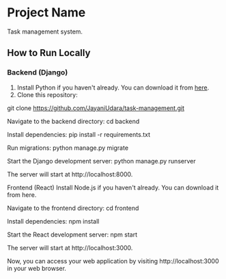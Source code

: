 # Project Name

Task management system.

## How to Run Locally

### Backend (Django)

1. Install Python if you haven't already. You can download it from [here](https://www.python.org/downloads/).
2. Clone this repository:

git clone https://github.com/JayaniUdara/task-management.git

Navigate to the backend directory:
cd backend

Install dependencies:
pip install -r requirements.txt

Run migrations:
python manage.py migrate

Start the Django development server:
python manage.py runserver

The server will start at http://localhost:8000.


Frontend (React)
Install Node.js if you haven't already. You can download it from here.

Navigate to the frontend directory:
cd frontend

Install dependencies:
npm install

Start the React development server:
npm start

The server will start at http://localhost:3000.

Now, you can access your web application by visiting http://localhost:3000 in your web browser.

